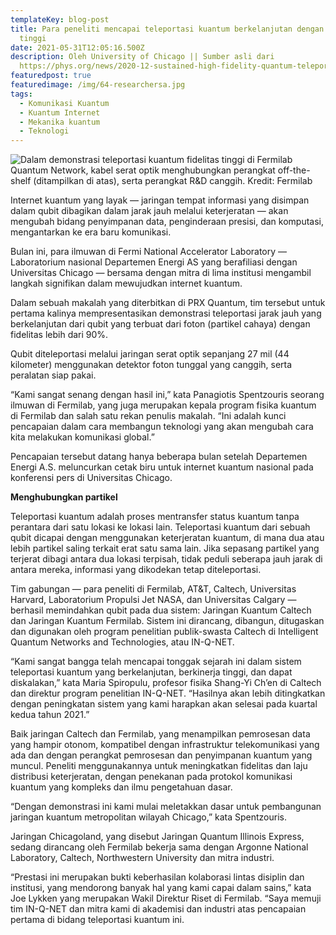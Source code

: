```yaml
---
templateKey: blog-post
title: Para peneliti mencapai teleportasi kuantum berkelanjutan dengan fidelitas
  tinggi
date: 2021-05-31T12:05:16.500Z
description: Oleh University of Chicago || Sumber asli dari
  https://phys.org/news/2020-12-sustained-high-fidelity-quantum-teleportation.html
featuredpost: true
featuredimage: /img/64-researchersa.jpg
tags:
  - Komunikasi Kuantum
  - Kuantum Internet
  - Mekanika kuantum
  - Teknologi
---
```

![](/img/64-researchersa.jpg "Dalam demonstrasi teleportasi kuantum fidelitas tinggi di Fermilab Quantum Network, kabel serat optik menghubungkan perangkat off-the-shelf (ditampilkan di atas), serta perangkat R&D canggih. Kredit: Fermilab")

Internet kuantum yang layak — jaringan tempat informasi yang disimpan dalam qubit dibagikan dalam jarak jauh melalui keterjeratan — akan mengubah bidang penyimpanan data, penginderaan presisi, dan komputasi, mengantarkan ke era baru komunikasi.

Bulan ini, para ilmuwan di Fermi National Accelerator Laboratory — Laboratorium nasional Departemen Energi AS yang berafiliasi dengan Universitas Chicago — bersama dengan mitra di lima institusi mengambil langkah signifikan dalam mewujudkan internet kuantum.

Dalam sebuah makalah yang diterbitkan di PRX Quantum, tim tersebut untuk pertama kalinya mempresentasikan demonstrasi teleportasi jarak jauh yang berkelanjutan dari qubit yang terbuat dari foton (partikel cahaya) dengan fidelitas lebih dari 90%.

Qubit diteleportasi melalui jaringan serat optik sepanjang 27 mil (44 kilometer) menggunakan detektor foton tunggal yang canggih, serta peralatan siap pakai.

“Kami sangat senang dengan hasil ini,” kata Panagiotis Spentzouris seorang ilmuwan di Fermilab, yang juga merupakan kepala program fisika kuantum di Fermilab dan salah satu rekan penulis makalah. “Ini adalah kunci pencapaian dalam cara membangun teknologi yang akan mengubah cara kita melakukan komunikasi global.”

Pencapaian tersebut datang hanya beberapa bulan setelah Departemen Energi A.S. meluncurkan cetak biru untuk internet kuantum nasional pada konferensi pers di Universitas Chicago.

**Menghubungkan partikel**

Teleportasi kuantum adalah proses mentransfer status kuantum tanpa perantara dari satu lokasi ke lokasi lain. Teleportasi kuantum dari sebuah qubit dicapai dengan menggunakan keterjeratan kuantum, di mana dua atau lebih partikel saling terkait erat satu sama lain. Jika sepasang partikel yang terjerat dibagi antara dua lokasi terpisah, tidak peduli seberapa jauh jarak di antara mereka, informasi yang dikodekan tetap diteleportasi.

Tim gabungan — para peneliti di Fermilab, AT&T, Caltech, Universitas Harvard, Laboratorium Propulsi Jet NASA, dan Universitas Calgary — berhasil memindahkan qubit pada dua sistem: Jaringan Kuantum Caltech dan Jaringan Kuantum Fermilab. Sistem ini dirancang, dibangun, ditugaskan dan digunakan oleh program penelitian publik-swasta Caltech di Intelligent Quantum Networks and Technologies, atau IN-Q-NET.

“Kami sangat bangga telah mencapai tonggak sejarah ini dalam sistem teleportasi kuantum yang berkelanjutan, berkinerja tinggi, dan dapat diskalakan,” kata Maria Spiropulu, profesor fisika Shang-Yi Ch’en di Caltech dan direktur program penelitian IN-Q-NET. “Hasilnya akan lebih ditingkatkan dengan peningkatan sistem yang kami harapkan akan selesai pada kuartal kedua tahun 2021.”

Baik jaringan Caltech dan Fermilab, yang menampilkan pemrosesan data yang hampir otonom, kompatibel dengan infrastruktur telekomunikasi yang ada dan dengan perangkat pemrosesan dan penyimpanan kuantum yang muncul. Peneliti menggunakannya untuk meningkatkan fidelitas dan laju distribusi keterjeratan, dengan penekanan pada protokol komunikasi kuantum yang kompleks dan ilmu pengetahuan dasar.

“Dengan demonstrasi ini kami mulai meletakkan dasar untuk pembangunan jaringan kuantum metropolitan wilayah Chicago,” kata Spentzouris.

Jaringan Chicagoland, yang disebut Jaringan Quantum Illinois Express, sedang dirancang oleh Fermilab bekerja sama dengan Argonne National Laboratory, Caltech, Northwestern University dan mitra industri.

“Prestasi ini merupakan bukti keberhasilan kolaborasi lintas disiplin dan institusi, yang mendorong banyak hal yang kami capai dalam sains,” kata Joe Lykken yang merupakan Wakil Direktur Riset di Fermilab. “Saya memuji tim IN-Q-NET dan mitra kami di akademisi dan industri atas pencapaian pertama di bidang teleportasi kuantum ini.